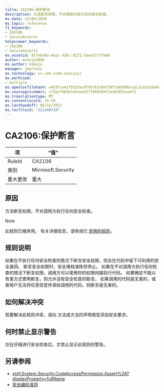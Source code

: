 ```yaml
---
title: CA2106:保护断言
description: 方法断言权限，不对调用方执行任何安全检查。
ms.date: 11/04/2016
ms.topic: reference
f1_keywords:
- CA2106
- SecureAsserts
helpviewer_keywords:
- CA2106
- SecureAsserts
ms.assetid: 91feb36e-6e2c-436c-8272-5aee31f77e98
author: mikejo5000
ms.author: mikejo
manager: jmartens
ms.technology: vs-ide-code-analysis
ms.workload:
- multiple
ms.openlocfilehash: e453fce417b525ac879b7b3c0e739f1e8dd0bca2c2ce2e35e6048486b84eac7f
ms.sourcegitcommit: c72b2f603e1eb3a4157f00926df2e263831ea472
ms.translationtype: MT
ms.contentlocale: zh-CN
ms.lasthandoff: 08/12/2021
ms.locfileid: "121348710"
---
```

# <a name="ca2106-secure-asserts"></a>CA2106:保护断言

|项|“值”|
|-|-|
|RuleId|CA2106|
|类别|Microsoft.Security|
|重大更改|重大|

## <a name="cause"></a>原因
方法断言权限，不对调用方执行任何安全检查。

> [!NOTE]
> 此规则已被弃用。 有关详细信息，请参阅已 [弃用的规则](fxcop-unported-deprecated-rules.md)。

## <a name="rule-description"></a>规则说明
如果在不执行任何安全检查的情况下断言安全权限，则会在代码中留下可利用的安全漏洞。 断言安全权限时，安全堆栈演练将停止。 如果在不对调用方执行任何检查的情况下断言权限，调用方可以使用你的权限间接执行代码。 如果确定不能以有害方式使用断言，则允许没有安全检查的断言。 如果调用的代码是无害的，或者用户无法将任意信息传递给调用的代码，则断言是无害的。

## <a name="how-to-fix-violations"></a>如何解决冲突
若要解决此规则冲突，请向 方法或方法的声明类型添加安全要求。

## <a name="when-to-suppress-warnings"></a>何时禁止显示警告
仅在仔细进行安全检查后，才禁止显示此规则的警告。

## <a name="see-also"></a>另请参阅

- <xref:System.Security.CodeAccessPermission.Assert%2A?displayProperty=fullName>
- [安全编码准则](/dotnet/standard/security/secure-coding-guidelines)
